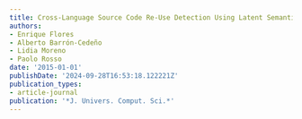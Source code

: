 ```yaml
---
title: Cross-Language Source Code Re-Use Detection Using Latent Semantic Analysis.
authors:
- Enrique Flores
- Alberto Barrón-Cedeño
- Lidia Moreno
- Paolo Rosso
date: '2015-01-01'
publishDate: '2024-09-28T16:53:18.122221Z'
publication_types:
- article-journal
publication: '*J. Univers. Comput. Sci.*'
---
```

